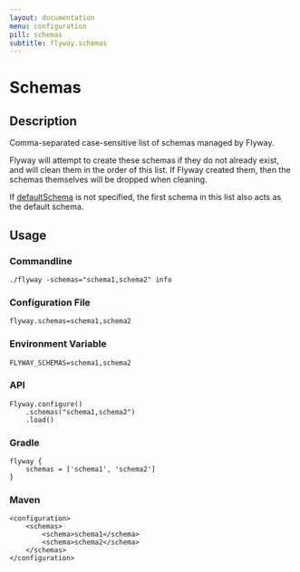 ```yaml
---
layout: documentation
menu: configuration
pill: schemas
subtitle: flyway.schemas
---
```


# Schemas

## Description
Comma-separated case-sensitive list of schemas managed by Flyway. 

Flyway will attempt to create these schemas if they do not already exist, and will clean them in the order of this list. If Flyway created them, then the schemas themselves will be dropped when cleaning.

If [defaultSchema](/documentation/configuration/defaultSchema) is not specified, the first schema in this list also acts as the default schema. 

## Usage

### Commandline
```
./flyway -schemas="schema1,schema2" info
```

### Configuration File
```
flyway.schemas=schema1,schema2
```

### Environment Variable
```
FLYWAY_SCHEMAS=schema1,schema2
```

### API
```
Flyway.configure()
    .schemas("schema1,schema2")
    .load()
```

### Gradle
```
flyway {
    schemas = ['schema1', 'schema2']
}
```

### Maven
```
<configuration>
    <schemas>
        <schema>schema1</schema>
        <schema>schema2</schema>
    </schemas>
</configuration>
```